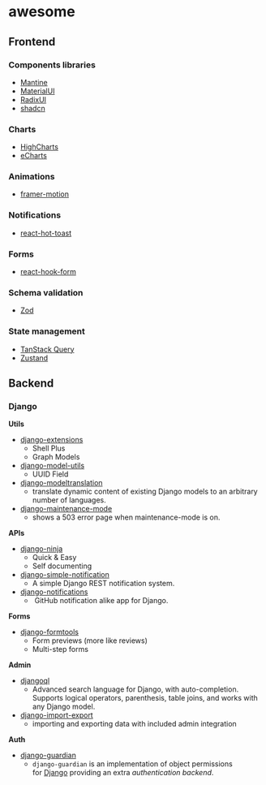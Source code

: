 # awesome

## Frontend

### Components libraries

- [Mantine](https://mantine.dev/)
- [MaterialUI](https://mui.com/)
- [RadixUI](https://www.radix-ui.com/)
- [shadcn](https://ui.shadcn.com/)

### Charts

- [HighCharts](https://www.highcharts.com/)
- [eCharts](https://echarts.apache.org/)

### Animations

- [framer-motion](https://www.framer.com/motion/)

### Notifications

- [react-hot-toast](https://react-hot-toast.com/)

### Forms

- [react-hook-form](https://www.react-hook-form.com/)

### Schema validation

- [Zod](https://zod.dev/)

### State management

- [TanStack Query](https://tanstack.com/query/latest)
- [Zustand](https://github.com/pmndrs/zustand)

## Backend

### Django

**Utils**

- [django-extensions](https://django-extensions.readthedocs.io/en/latest/)
	- Shell Plus
	- Graph Models
- [django-model-utils](https://django-model-utils.readthedocs.io/en/latest/)
	- UUID Field
- [django-modeltranslation](https://github.com/deschler/django-modeltranslation)
	- translate dynamic content of existing Django models to an arbitrary number of languages.
- [django-maintenance-mode](https://github.com/fabiocaccamo/django-maintenance-mode)
	- shows a 503 error page when maintenance-mode is on.

**APIs**

- [django-ninja]()
	- Quick & Easy
	- Self documenting
- [django-simple-notification](https://github.com/MahmoudNasser01/django_simple_notification)
	- A simple Django REST notification system.
- [django-notifications](https://github.com/django-notifications/django-notifications)
	-  GitHub notification alike app for Django.

**Forms**

- [django-formtools](https://django-formtools.readthedocs.io/en/latest/preview.html)
	- Form previews (more like reviews)
	- Multi-step forms

**Admin**

- [djangoql](https://github.com/ivelum/djangoql)
	- Advanced search language for Django, with auto-completion. Supports logical operators, parenthesis, table joins, and works with any Django model.
- [django-import-export](https://django-import-export.readthedocs.io/en/latest/)
	- importing and exporting data with included admin integration

**Auth**

- [django-guardian](https://django-guardian.readthedocs.io)
	- `django-guardian` is an implementation of object permissions for [Django](http://www.djangoproject.com/) providing an extra _authentication backend_.

